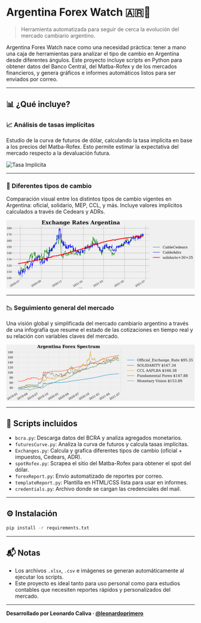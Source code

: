 # Argentina Forex Watch 🇦🇷💱

> Herramienta automatizada para seguir de cerca la evolución del mercado cambiario argentino.

Argentina Forex Watch nace como una necesidad práctica: tener a mano una caja de herramientas para analizar el tipo de cambio en Argentina desde diferentes ángulos. Este proyecto incluye scripts en Python para obtener datos del Banco Central, del Matba-Rofex y de los mercados financieros, y genera gráficos e informes automáticos listos para ser enviados por correo.

---

## 📊 ¿Qué incluye?

### 📈 Análisis de tasas implícitas
Estudio de la curva de futuros de dólar, calculando la tasa implícita en base a los precios del Matba-Rofex. Esto permite estimar la expectativa del mercado respecto a la devaluación futura.

![Tasa Implícita](https://raw.githubusercontent.com/leonardoprimero/Argentina-Forex-Watch/refs/heads/main/rateImpl.png)

---

### 💱 Diferentes tipos de cambio
Comparación visual entre los distintos tipos de cambio vigentes en Argentina: oficial, solidario, MEP, CCL, y más. Incluye valores implícitos calculados a través de Cedears y ADRs.

![Tipos de Cambio](https://github.com/leonardoprimero/Argentina-Forex-Watch/blob/main/Exchanges.png?raw=true)

---

### 📉 Seguimiento general del mercado
Una visión global y simplificada del mercado cambiario argentino a través de una infografía que resume el estado de las cotizaciones en tiempo real y su relación con variables claves del mercado.

![Resumen General](https://raw.githubusercontent.com/leonardoprimero/Argentina-Forex-Watch/refs/heads/main/ArgentinaFX.png)

---

## 🧰 Scripts incluidos

- `bcra.py`: Descarga datos del BCRA y analiza agregados monetarios.
- `futuresCurve.py`: Analiza la curva de futuros y calcula tasas implícitas.
- `Exchanges.py`: Calcula y grafica diferentes tipos de cambio (oficial + impuestos, Cedears, ADR).
- `spotRofex.py`: Scrapea el sitio del Matba-Rofex para obtener el spot del dólar.
- `forexReport.py`: Envío automatizado de reportes por correo.
- `templateReport.py`: Plantilla en HTML/CSS lista para usar en informes.
- `credentials.py`: Archivo donde se cargan las credenciales del mail.

---

## ⚙️ Instalación

```bash
pip install -r requirements.txt
```

---

## 📬 Notas

- Los archivos `.xlsx`, `.csv` e imágenes se generan automáticamente al ejecutar los scripts.
- Este proyecto es ideal tanto para uso personal como para estudios contables que necesiten reportes rápidos y personalizados del mercado.

---

**Desarrollado por Leonardo Caliva · [@leonardoprimero](https://github.com/leonardoprimero)**
